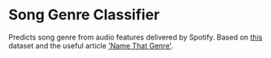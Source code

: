 # Song Genre Classifier
Predicts song genre from audio features delivered by Spotify. Based on [this](https://www.kaggle.com/grasslover/spotify-music-genre-list) dataset and the useful article ['Name That Genre'](https://towardsdatascience.com/music-genre-prediction-with-spotifys-audio-features-8a2c81f1a22e).
